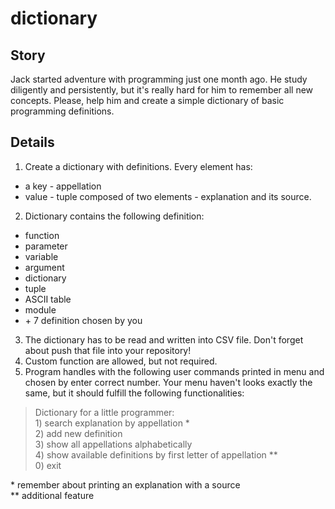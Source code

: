 # dictionary

## Story
Jack started adventure with programming just one month ago. He study diligently and persistently, but it's really hard for him to remember all new concepts. Please, help him and create a simple dictionary of basic programming definitions.

## Details
1. Create a dictionary with definitions. Every element has:
  * a key - appellation 
  * value - tuple composed of two elements - explanation and its source. 
2. Dictionary contains the following definition:
  * function
  * parameter
  * variable
  * argument
  * dictionary
  * tuple
  * ASCII table
  * module
  * \+ 7 definition chosen by you
3. The dictionary has to be read and written into CSV file. Don't forget about push that file into your repository! 
4. Custom function are allowed, but not required.
5. Program handles with the following user commands printed in menu and chosen by enter correct number. Your menu haven't looks exactly the same, but it should fulfill the following functionalities:

> Dictionary for a little programmer:<br>
> 1\) search explanation by appellation \*<br>
> 2\) add new definition<br>
> 3\) show all appellations alphabetically<br>
> 4\) show available definitions by first letter of appellation \**<br>
> 0\) exit<br>

\* remember about printing an explanation with a source<br>
\** additional feature<br>
